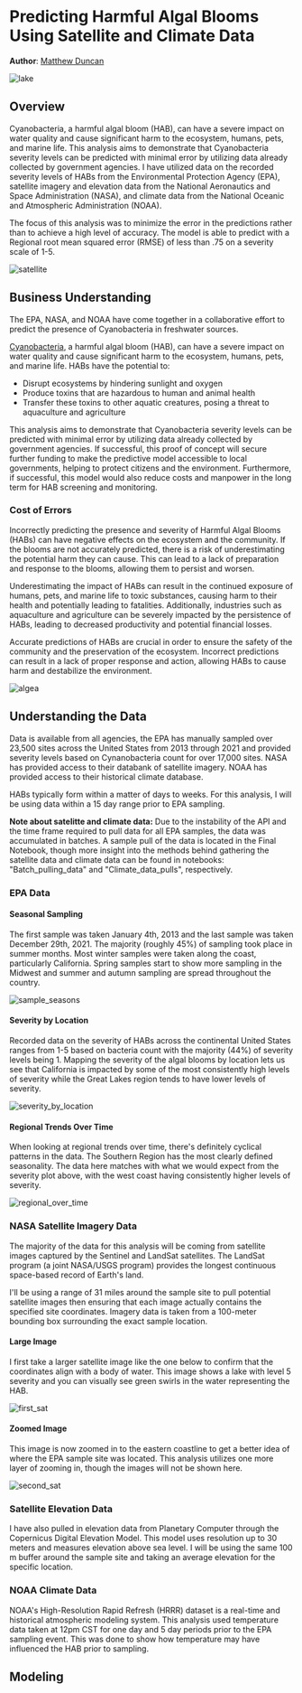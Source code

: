# Predicting Harmful Algal Blooms Using Satellite and Climate Data

**Author**: [Matthew Duncan](mailto:mduncan0923@gmail.com)

![lake](/Images/lake.jpg)

## Overview
Cyanobacteria, a harmful algal bloom (HAB), can have a severe impact on water quality and cause significant harm to the ecosystem, humans, pets, and marine life. This analysis aims to demonstrate that Cyanobacteria severity levels can be predicted with minimal error by utilizing data already collected by government agencies. I have utilized data on the recorded severity levels of HABs from the Environmental Protection Agency (EPA), satellite imagery and elevation data from the National Aeronautics and Space Administration (NASA), and climate data from the National Oceanic and Atmospheric Administration (NOAA). 

The focus of this analysis was to minimize the error in the predictions rather than to achieve a high level of accuracy. The model is able to predict with a Regional root mean squared error (RMSE) of less than .75 on a severity scale of 1-5.




![satellite](/Images/satellite.jpg)

## Business Understanding

The EPA, NASA, and NOAA have come together in a collaborative effort to predict the presence of Cyanobacteria in freshwater sources.

[Cyanobacteria](https://www.epa.gov/cyanohabs), a harmful algal bloom (HAB), can have a severe impact on water quality and cause significant harm to the ecosystem, humans, pets, and marine life. HABs have the potential to:

- Disrupt ecosystems by hindering sunlight and oxygen
- Produce toxins that are hazardous to human and animal health
- Transfer these toxins to other aquatic creatures, posing a threat to aquaculture and agriculture

This analysis aims to demonstrate that Cyanobacteria severity levels can be predicted with minimal error by utilizing data already collected by government agencies. If successful, this proof of concept will secure further funding to make the predictive model accessible to local governments, helping to protect citizens and the environment. Furthermore, if successful, this model would also reduce costs and manpower in the long term for HAB screening and monitoring.

### Cost of Errors

Incorrectly predicting the presence and severity of Harmful Algal Blooms (HABs) can have negative effects on the ecosystem and the community. If the blooms are not accurately predicted, there is a risk of underestimating the potential harm they can cause. This can lead to a lack of preparation and response to the blooms, allowing them to persist and worsen.

Underestimating the impact of HABs can result in the continued exposure of humans, pets, and marine life to toxic substances, causing harm to their health and potentially leading to fatalities. Additionally, industries such as aquaculture and agriculture can be severely impacted by the persistence of HABs, leading to decreased productivity and potential financial losses.

Accurate predictions of HABs are crucial in order to ensure the safety of the community and the preservation of the ecosystem. Incorrect predictions can result in a lack of proper response and action, allowing HABs to cause harm and destabilize the environment.

![algea](/Images/algea.jpg)

## Understanding the Data

Data is available from all agencies, the EPA has manually sampled over 23,500 sites across the United States from 2013 through 2021 and provided severity levels based on Cynanobacteria count for over 17,000 sites. NASA has provided access to their databank of satellite imagery. NOAA has provided access to their historical climate database.

HABs typically form within a matter of days to weeks. For this analysis, I will be using data within a 15 day range prior to EPA sampling. 

**Note about satelitte and climate data:** Due to the instability of the API and the time frame required to pull data for all EPA samples, the data was accumulated in batches. A sample pull of the data is located in the Final Notebook, though more insight into the methods behind gathering the satellite data and climate data can be found in notebooks: "Batch_pulling_data" and "Climate_data_pulls", respectively.

### EPA Data


#### Seasonal Sampling
The first sample was taken January 4th, 2013 and the last sample was taken December 29th, 2021. The majority (roughly 45%) of sampling took place in summer months. Most winter samples were taken along the coast, particularly California. Spring samples start to show more sampling in the Midwest and summer and autumn sampling are spread throughout the country.

![sample_seasons](/Images/seasonal_samples.jpg)



#### Severity by Location
Recorded data on the severity of HABs across the continental United States ranges from 1-5 based on bacteria count with the majority (44%) of severity levels being 1. Mapping the severity of the algal blooms by location lets us see that California is impacted by some of the most consistently high levels of severity while the Great Lakes region tends to have lower levels of severity.

![severity_by_location](/Images/severity_by_location.jpg)



#### Regional Trends Over Time
When looking at regional trends over time, there's definitely cyclical patterns in the data. The Southern Region has the most clearly defined seasonality. The data here matches with what we would expect from the severity plot above, with the west coast having consistently higher levels of severity.

![regional_over_time](/Images/regional_over_time.jpg)

### NASA Satellite Imagery Data
The majority of the data for this analysis will be coming from satellite images captured by the Sentinel and LandSat satellites. The LandSat program (a joint NASA/USGS program) provides the longest continuous space-based record of Earth's land.

I'll be using a range of 31 miles around the sample site to pull potential satellite images then ensuring that each image actually contains the specified site coordinates. Imagery data is taken from a 100-meter bounding box surrounding the exact sample location.

#### Large Image
I first take a larger satellite image like the one below to confirm that the coordinates align with a body of water. This image shows a lake with level 5 severity and you can visually see green swirls in the water representing the HAB.

![first_sat](/Images/first_sat.jpg)

#### Zoomed Image
This image is now zoomed in to the eastern coastline to get a better idea of where the EPA sample site was located. This analysis utilizes one more layer of zooming in, though the images will not be shown here.

![second_sat](/Images/second_sat.jpg)

### Satellite Elevation Data
I have also pulled in elevation data from Planetary Computer through the Copernicus Digital Elevation Model. This model uses resolution up to 30 meters and measures elevation above sea level. I will be using the same 100 m buffer around the sample site and taking an average elevation for the specific location.

### NOAA Climate Data
NOAA's High-Resolution Rapid Refresh (HRRR) dataset is a real-time and historical atmospheric modeling system. This analysis used temperature data taken at 12pm CST for one day and 5 day periods prior to the EPA sampling event. This was done to show how temperature may have influenced the HAB prior to sampling.

## Modeling
